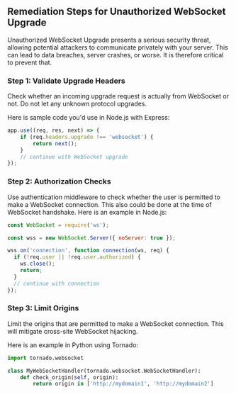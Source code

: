 

## Remediation Steps for Unauthorized WebSocket Upgrade

Unauthorized WebSocket Upgrade presents a serious security threat, allowing potential attackers to communicate privately with your server. This can lead to data breaches, server crashes, or worse. It is therefore critical to prevent that.

### Step 1: Validate Upgrade Headers
Check whether an incoming upgrade request is actually from WebSocket or not. Do not let any unknown protocol upgrades. 

Here is sample code you'd use in Node.js with Express:

```javascript
app.use((req, res, next) => {
    if (req.headers.upgrade !== 'websocket') {
        return next();
    }
    // continue with WebSocket upgrade
});
```

### Step 2: Authorization Checks
Use authentication middleware to check whether the user is permitted to make a WebSocket connection. This also could be done at the time of WebSocket handshake. Here is an example in Node.js:

```javascript
const WebSocket = require('ws');

const wss = new WebSocket.Server({ noServer: true });

wss.on('connection', function connection(ws, req) {
  if (!req.user || !req.user.authorized) {
    ws.close();
    return;
  }
  // continue with connection
});
```

### Step 3: Limit Origins
Limit the origins that are permitted to make a WebSocket connection. This will mitigate cross-site WebSocket hijacking.

Here is an example in Python using Tornado:

```python
import tornado.websocket

class MyWebSocketHandler(tornado.websocket.WebSocketHandler):
    def check_origin(self, origin):
        return origin in ['http://mydomain1', 'http://mydomain2']
```